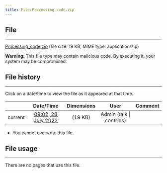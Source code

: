 ```yaml
---
title: File:Processing code.zip
---
```


## File
--------

[Processing_code.zip](https://wiki.elecrow.com/images/d/d8/Processing_code.zip) (file size: 19 KB, MIME type: application/zip)

**Warning:** This file type may contain malicious code. By executing it, your system may be compromised.

## File history
--------

Click on a date/time to view the file as it appeared at that time.

|         |                          Date/Time                           | Dimensions  |                             User                             | Comment |
| :-----: | :----------------------------------------------------------: | :---------: | :----------------------------------------------------------: | :-----: |
| current | [09:02, 28 July 2022](https://wiki.elecrow.com/images/d/d8/Processing_code.zip) | (19 KB) | Admin (talk \| contribs) |         |

- You cannot overwrite this file.

## File usage
--------

There are no pages that use this file.